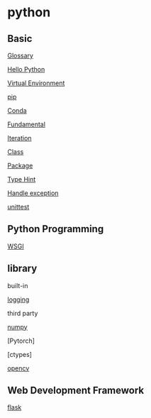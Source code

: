# python

## Basic

[Glossary](python-glossary.md)

[Hello Python](python-hello-python.md)

[Virtual Environment](python-virtual-environment.md)

[pip](python-pip.md)

[Conda](python-conda.md)

[Fundamental](python-fundamental.md)

[Iteration](python-iteration.md)

[Class](python-class.md)

[Package](python-package-system.md)

[Type Hint](python-type-hint.md)

[Handle exception](python-handle-exception.md)

[unittest](python-unittest.md)

## Python Programming

[WSGI](python-wsgi.md)

## library

built-in

[logging](python-logging.md)

third party

[numpy](python-numpy.md)

[Pytorch]

[ctypes]

[opencv](python-opencv.md)

## Web Development Framework

[flask](python-flask.md)

